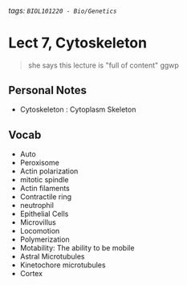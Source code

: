 ###### tags: `BIOL101220 - Bio/Genetics`

# Lect 7, Cytoskeleton

> she says this lecture is "full of content" 
> ggwp

## Personal Notes

- Cytoskeleton : Cytoplasm Skeleton

## Vocab
- Auto
- Peroxisome
- Actin polarization
- mitotic spindle
- Actin filaments
- Contractile ring
- neutrophil 
- Epithelial Cells
- Microvillus
- Locomotion
- Polymerization
- Motability: The ability to be mobile
- Astral Microtubules
- Kinetochore microtubules
- Cortex
